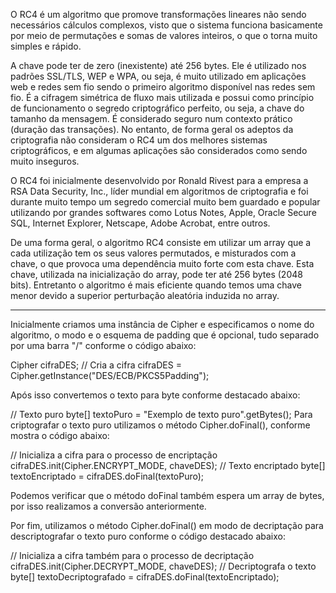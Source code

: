 O RC4 é um algoritmo que promove transformações lineares não sendo necessários cálculos complexos, visto que o sistema funciona basicamente por meio de permutações e somas de valores inteiros, o que o torna muito simples e rápido.

A chave pode ter de zero (inexistente) até 256 bytes. Ele é utilizado nos padrões SSL/TLS, WEP e WPA, ou seja, é muito utilizado em aplicações web e redes sem fio sendo o primeiro algoritmo disponível nas redes sem fio. É a cifragem simétrica de fluxo mais utilizada e possui como princípio de funcionamento o segredo criptográfico perfeito, ou seja, a chave do tamanho da mensagem. É considerado seguro num contexto prático (duração das transações). No entanto, de forma geral os adeptos da criptografia não consideram o RC4 um dos melhores sistemas criptográficos, e em algumas aplicações são considerados como sendo muito inseguros.

O RC4 foi inicialmente desenvolvido por Ronald Rivest para a empresa a RSA Data Security, Inc., líder mundial em algoritmos de criptografia e foi durante muito tempo um segredo comercial muito bem guardado e popular utilizando por grandes softwares como Lotus Notes, Apple, Oracle Secure SQL, Internet Explorer, Netscape, Adobe Acrobat, entre outros.

De uma forma geral, o algoritmo RC4 consiste em utilizar um array que a cada utilização tem os seus valores permutados, e misturados com a chave, o que provoca uma dependência muito forte com esta chave. Esta chave, utilizada na inicialização do array, pode ter até 256 bytes (2048 bits). Entretanto o algoritmo é mais eficiente quando temos uma chave menor devido a superior perturbação aleatória induzida no array.

_____________________________________________________________________________________________________________________________

Inicialmente criamos uma instância de Cipher e especificamos o nome do algoritmo, o modo e o esquema de padding que é opcional, tudo separado por uma barra "/" conforme o código abaixo:

Cipher cifraDES;
  // Cria a cifra 
  cifraDES = Cipher.getInstance("DES/ECB/PKCS5Padding");


Após isso convertemos o texto para byte conforme destacado abaixo:

  // Texto puro
  byte[] textoPuro = "Exemplo de texto puro".getBytes();
Para criptografar o texto puro utilizamos o método Cipher.doFinal(), conforme mostra o código abaixo:

  // Inicializa a cifra para o processo de encriptação
  cifraDES.init(Cipher.ENCRYPT_MODE, chaveDES);
  // Texto encriptado
  byte[] textoEncriptado = cifraDES.doFinal(textoPuro);

Podemos verificar que o método doFinal também espera um array de bytes, por isso realizamos a conversão anteriormente.


Por fim, utilizamos o método Cipher.doFinal() em modo de decriptação para descriptografar o texto puro conforme o código destacado abaixo:

  // Inicializa a cifra também para o processo de decriptação
  cifraDES.init(Cipher.DECRYPT_MODE, chaveDES); 
  // Decriptografa o texto
  byte[] textoDecriptografado = cifraDES.doFinal(textoEncriptado);
